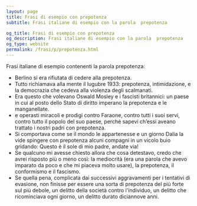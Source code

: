 ```yaml
---
layout: page
title: Frasi di esempio con prepotenza 
subtitle: Frasi italiane di esempio con la parola  prepotenza

og_title: Frasi di esempio con prepotenza 
og_description: Frasi italiane di esempio con la parola  prepotenza
og_type: website
permalink: /frasi/p/prepotenza.html
---
```


Frasi italiane di esempio contenenti la parola prepotenza:


- Berlino si era rifiutata di cedere alla prepotenza.
- Tutto richiamava alla mente il lugubre 1933: prepotenza, intimidazione, e la democrazia che cedeva alla violenza degli scalmanati.
- Era questo che volevano Oswald Mosley e i fascisti britannici: un paese in cui al posto dello Stato di diritto imperano la prepotenza e le manganellate.
- e operasti miracoli e prodigi contro Faraone, contro tutti i suoi servi, contro tutto il popolo del suo paese, perché sapevi ch’essi aveano trattato i nostri padri con prepotenza.
- Si comportava come se il mondo le appartenesse e un giorno Dalia la vide spingere con prepotenza alcuni compagni in un vicolo buio gridando: Questo è il sole di mio padre, andate via!
- Se qualcuno mi avesse chiesto allora che cosa detestavo, credo che avrei risposto più o meno così: la mediocrità (era una parola che avevo imparato da poco e che mi piaceva molto usare), la prepotenza, il conformismo e il fascismo.
- Se quella pena, complicata dai successivi aggravamenti per i tentativi di evasione, non finisse per essere una sorta di prepotenza del più forte sul più debole, un delitto della società contro l'individuo, un delitto che ricominciava ogni giorno, un delitto durato diciannove anni.
